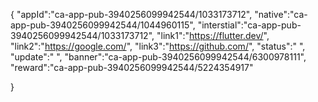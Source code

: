 {
 "appId":"ca-app-pub-3940256099942544/1033173712",
 "native":"ca-app-pub-3940256099942544/1044960115",
 "interstial":"ca-app-pub-3940256099942544/1033173712",
 "link1":"https://flutter.dev/",
 "link2":"https://google.com/",
 "link3":"https://github.com/",
 "status":" ",
 "update":" ",
 "banner":"ca-app-pub-3940256099942544/6300978111",
 "reward":"ca-app-pub-3940256099942544/5224354917"
 
}

